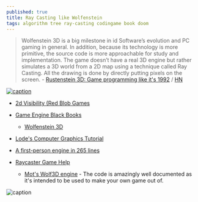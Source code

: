```yaml
---
published: true
title: Ray Casting like Wolfenstein
tags: algorithm tree ray-casting codingame book doom
---
```

> Wolfenstein 3D is a big milestone in id Software’s evolution and PC gaming in general. In addition, because its technology is more primitive, the source code is more approachable for study and implementation. The game doesn’t have a real 3D engine but rather simulates a 3D world from a 2D map using a technique called Ray Casting. All the drawing is done by directly putting pixels on the screen. - [Rustenstein 3D: Game programming like it's 1992](https://tech.nextroll.com/blog/dev/2022/02/02/rustenstein.html) / [HN](https://news.ycombinator.com/item?id=30182565)

[![caption](https://www.playfuljs.com/images/raycaster-result.gif)](https://www.playfuljs.com/a-first-person-engine-in-265-lines/)

- [2d Visibility (Red Blob Games](https://www.redblobgames.com/articles/visibility/)
- [Game Engine Black Books](https://fabiensanglard.net/gebb/index.html)
	- [Wolfenstein 3D](https://fabiensanglard.net/b/gebbwolf3d.pdf)
- [Lode's Computer Graphics Tutorial](https://lodev.org/cgtutor/raycasting.html)
    
- [A first-person engine in 265 lines](https://www.playfuljs.com/a-first-person-engine-in-265-lines/)

- [Raycaster Game Help](https://www.reddit.com/r/pico8/comments/17xll9x/raycaster_game_help/)
	- [Mot's Wolf3D engine](https://www.lexaloffle.com/bbs/?tid=41315) - The code is amazingly well documented as it's intended to be used to make your own game out of.



![caption](https://tech.nextroll.com/images/post_images/rustestein/raycast1.gif)
